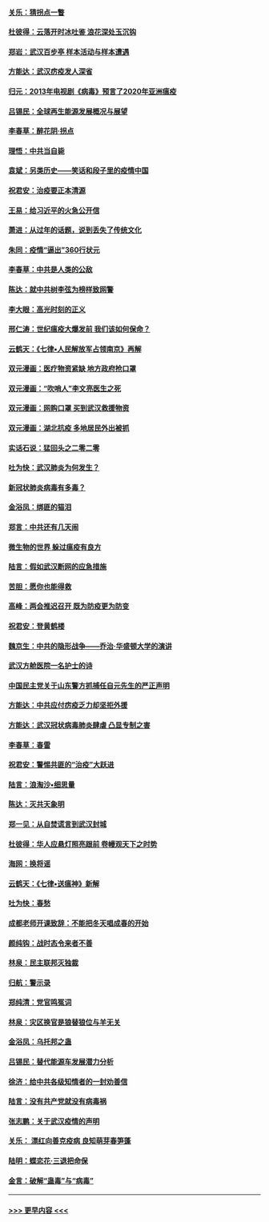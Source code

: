 #### [关乐：猜拐点一瞥](../pages/nsc993/n11893020.md?t=02250501) 
#### [杜彼得：云落开时冰吐鉴 浪花深处玉沉钩](../pages/nsc993/n11892107.md?t=02250501) 
#### [郑岩：武汉百步亭 样本活动与样本遭遇](../pages/nsc993/n11892310.md?t=02250501) 
#### [方能达：武汉疠疫发人深省](../pages/nsc993/n11891376.md?t=02250501) 
#### [归元：2013年电视剧《病毒》预言了2020年亚洲瘟疫](../pages/nsc993/n11891126.md?t=02250501) 
#### [吕锡民：全球再生能源发展概况与展望](../pages/nsc993/n11890613.md?t=02250501) 
#### [李春草：醉花阴·拐点](../pages/nsc993/n11890567.md?t=02250501) 
#### [理悟：中共当自毙](../pages/nsc993/n11890559.md?t=02250501) 
#### [袁斌：另类历史——笑话和段子里的疫情中国](../pages/nsc993/n11889243.md?t=02250501) 
#### [祝君安：治疫要正本清源](../pages/nsc993/n11889085.md?t=02250501) 
#### [王易：给习近平的火急公开信](../pages/nsc993/n11888225.md?t=02250501) 
#### [萧进：从过年的话题，说到丢失了传统文化](../pages/nsc993/n11887732.md?t=02250501) 
#### [朱同：疫情“逼出”360行状元](../pages/nsc993/n11887678.md?t=02250501) 
#### [李春草：中共是人类的公敌](../pages/nsc993/n11887656.md?t=02250501) 
#### [陈达：就中共树李弦为榜样致网警](../pages/nsc993/n11887625.md?t=02250501) 
#### [李大眼：高光时刻的正义](../pages/nsc993/n11887585.md?t=02250501) 
#### [邢仁涛：世纪瘟疫大爆发前 我们该如何保命？](../pages/nsc993/n11887535.md?t=02250501) 
#### [云鹤天：《七律▪人民解放军占领南京》再解](../pages/nsc993/n11887524.md?t=02250501) 
#### [双元漫画：医疗物资紧缺 地方政府抢口罩](../pages/nsc993/n11884744.md?t=02250501) 
#### [双元漫画：“吹哨人”李文亮医生之死](../pages/nsc993/n11884705.md?t=02250501) 
#### [双元漫画：网购口罩 买到武汉救援物资](../pages/nsc993/n11884670.md?t=02250501) 
#### [双元漫画：湖北抗疫 多地居民外出被抓](../pages/nsc993/n11884643.md?t=02250501) 
#### [实话石说：猛回头之二零二零](../pages/nsc993/n11883968.md?t=02250501) 
#### [吐为快：武汉肺炎为何发生？](../pages/nsc993/n11882180.md?t=02250501) 
#### [新冠状肺炎病毒有多毒？](../pages/nsc993/n11881790.md?t=02250501) 
#### [金浴凤：绑匪的猫泪](../pages/nsc993/n11880664.md?t=02250501) 
#### [郑言：中共还有几天闹](../pages/nsc993/n11880645.md?t=02250501) 
#### [微生物的世界 躲过瘟疫有良方](../pages/nsc993/n11880492.md?t=02250501) 
#### [陆言：假如武汉断网的应急措施](../pages/nsc993/n11880619.md?t=02250501) 
#### [苦胆：愿你也能得救](../pages/nsc993/n11880601.md?t=02250501) 
#### [高峰：两会推迟召开  既为防疫更为防变](../pages/nsc993/n11879977.md?t=02250501) 
#### [祝君安：登黄鹤楼](../pages/nsc993/n11880583.md?t=02250501) 
#### [魏京生：中共的隐形战争——乔治‧华盛顿大学的演讲](../pages/nsc993/n11879765.md?t=02250501) 
#### [武汉方舱医院一名护士的诗](../pages/nsc993/n11878480.md?t=02250501) 
#### [中国民主党关于山东警方抓捕任自元先生的严正声明](../pages/nsc993/n11877506.md?t=02250501) 
#### [方能达：中共应付疠疫乏力却坚拒外援](../pages/nsc993/n11877497.md?t=02250501) 
#### [方能达：武汉冠状病毒肺炎肆虐 凸显专制之害](../pages/nsc993/n11877475.md?t=02250501) 
#### [李春草：春雷](../pages/nsc993/n11876287.md?t=02250501) 
#### [祝君安：警惕共匪的“治疫”大跃进](../pages/nsc993/n11876084.md?t=02250501) 
#### [陆言：浪淘沙•细思量](../pages/nsc993/n11876071.md?t=02250501) 
#### [陈达：灭共天象明](../pages/nsc993/n11876063.md?t=02250501) 
#### [郑一见：从自焚谎言到武汉封城](../pages/nsc993/n11875621.md?t=02250501) 
#### [杜彼得：华人应悬灯照亮跟前 卷幔观天下之时势](../pages/nsc993/n11874822.md?t=02250501) 
#### [海网：换将谣](../pages/nsc993/n11873712.md?t=02250501) 
#### [云鹤天：《七律▪送瘟神》新解](../pages/nsc993/n11873598.md?t=02250501) 
#### [吐为快：春愁](../pages/nsc993/n11872801.md?t=02250501) 
#### [成都老师开课致辞：不能把冬天唱成春的开始](../pages/nsc993/n11872653.md?t=02250501) 
#### [颜纯钩：战时态令来者不善](../pages/nsc993/n11872011.md?t=02250501) 
#### [林泉：民主联邦灭独裁](../pages/nsc993/n11870998.md?t=02250501) 
#### [归航：警示录](../pages/nsc993/n11870963.md?t=02250501) 
#### [郑纯清：党官鸣冤词](../pages/nsc993/n11870938.md?t=02250501) 
#### [林泉：灾区换官是狼替狼位与羊无关](../pages/nsc993/n11870896.md?t=02250501) 
#### [金浴凤：乌托邦之蛊](../pages/nsc993/n11870879.md?t=02250501) 
#### [吕锡民：替代能源车发展潜力分析](../pages/nsc993/n11870656.md?t=02250501) 
#### [徐济：给中共各级知情者的一封劝善信](../pages/nsc993/n11868561.md?t=02250501) 
#### [陆言：没有共产党就没有病毒祸](../pages/nsc993/n11868232.md?t=02250501) 
#### [张志鹏：关于武汉疫情的声明](../pages/nsc993/n11867182.md?t=02250501) 
#### [关乐： 漂红向善克疫病 良知萌芽春笋蓬](../pages/nsc993/n11865710.md?t=02250501) 
#### [陆明：蝶恋花‧三退把命保](../pages/nsc993/n11865673.md?t=02250501) 
#### [金言：破解“蛊毒”与“病毒”](../pages/nsc993/n11864103.md?t=02250501) 

----
#### [ >>> 更早内容 <<< ](../indexes/nsc993-earlier.md)
